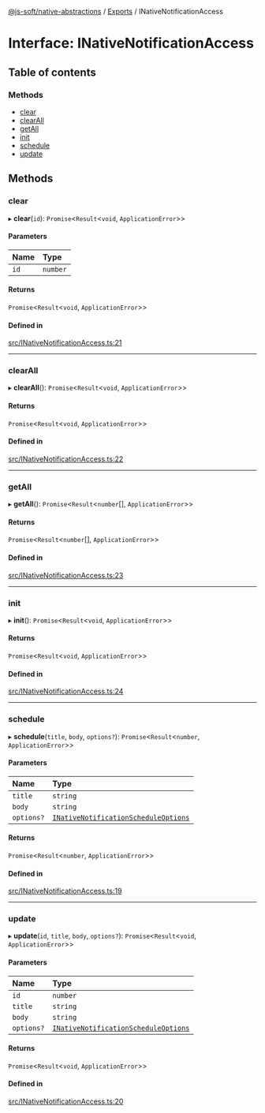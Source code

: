 [@js-soft/native-abstractions](../README.md) / [Exports](../modules.md) / INativeNotificationAccess

# Interface: INativeNotificationAccess

## Table of contents

### Methods

- [clear](INativeNotificationAccess.md#clear)
- [clearAll](INativeNotificationAccess.md#clearall)
- [getAll](INativeNotificationAccess.md#getall)
- [init](INativeNotificationAccess.md#init)
- [schedule](INativeNotificationAccess.md#schedule)
- [update](INativeNotificationAccess.md#update)

## Methods

### clear

▸ **clear**(`id`): `Promise`<`Result`<`void`, `ApplicationError`\>\>

#### Parameters

| Name | Type |
| :------ | :------ |
| `id` | `number` |

#### Returns

`Promise`<`Result`<`void`, `ApplicationError`\>\>

#### Defined in

[src/INativeNotificationAccess.ts:21](https://github.com/js-soft/ts-native-access/blob/7416af4/packages/abstractions/src/INativeNotificationAccess.ts#L21)

___

### clearAll

▸ **clearAll**(): `Promise`<`Result`<`void`, `ApplicationError`\>\>

#### Returns

`Promise`<`Result`<`void`, `ApplicationError`\>\>

#### Defined in

[src/INativeNotificationAccess.ts:22](https://github.com/js-soft/ts-native-access/blob/7416af4/packages/abstractions/src/INativeNotificationAccess.ts#L22)

___

### getAll

▸ **getAll**(): `Promise`<`Result`<`number`[], `ApplicationError`\>\>

#### Returns

`Promise`<`Result`<`number`[], `ApplicationError`\>\>

#### Defined in

[src/INativeNotificationAccess.ts:23](https://github.com/js-soft/ts-native-access/blob/7416af4/packages/abstractions/src/INativeNotificationAccess.ts#L23)

___

### init

▸ **init**(): `Promise`<`Result`<`void`, `ApplicationError`\>\>

#### Returns

`Promise`<`Result`<`void`, `ApplicationError`\>\>

#### Defined in

[src/INativeNotificationAccess.ts:24](https://github.com/js-soft/ts-native-access/blob/7416af4/packages/abstractions/src/INativeNotificationAccess.ts#L24)

___

### schedule

▸ **schedule**(`title`, `body`, `options?`): `Promise`<`Result`<`number`, `ApplicationError`\>\>

#### Parameters

| Name | Type |
| :------ | :------ |
| `title` | `string` |
| `body` | `string` |
| `options?` | [`INativeNotificationScheduleOptions`](INativeNotificationScheduleOptions.md) |

#### Returns

`Promise`<`Result`<`number`, `ApplicationError`\>\>

#### Defined in

[src/INativeNotificationAccess.ts:19](https://github.com/js-soft/ts-native-access/blob/7416af4/packages/abstractions/src/INativeNotificationAccess.ts#L19)

___

### update

▸ **update**(`id`, `title`, `body`, `options?`): `Promise`<`Result`<`void`, `ApplicationError`\>\>

#### Parameters

| Name | Type |
| :------ | :------ |
| `id` | `number` |
| `title` | `string` |
| `body` | `string` |
| `options?` | [`INativeNotificationScheduleOptions`](INativeNotificationScheduleOptions.md) |

#### Returns

`Promise`<`Result`<`void`, `ApplicationError`\>\>

#### Defined in

[src/INativeNotificationAccess.ts:20](https://github.com/js-soft/ts-native-access/blob/7416af4/packages/abstractions/src/INativeNotificationAccess.ts#L20)

